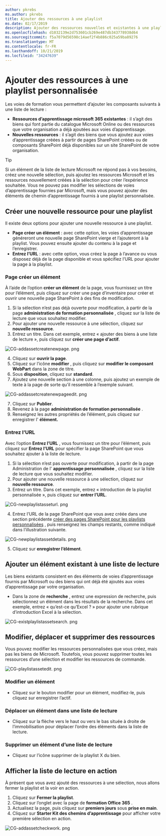 ```yaml
---
author: pkrebs
ms.author: pkrebs
title: Ajouter des ressources à une playlist
ms.date: 02/17/2019
description: Ajouter des ressources nouvelles et existantes à une playlist de voies d’apprentissage
ms.openlocfilehash: d1032139e2d753601cb269e487db343778938d64
ms.sourcegitcommit: f5a7079d56598c14aef2f4b886c025a59ba89276
ms.translationtype: MT
ms.contentlocale: fr-FR
ms.lasthandoff: 10/21/2019
ms.locfileid: "34247639"
---
```

# <a name="add-assets-to-a-custom-playlist"></a>Ajouter des ressources à une playlist personnalisée

Les voies de formation vous permettent d’ajouter les composants suivants à une liste de lecture :

- **Ressources d’apprentissage microsoft 365 existantes** : il s’agit des biens qui font partie du catalogue Microsoft Online ou des ressources que votre organisation a déjà ajoutées aux voies d’apprentissage.
- **Nouvelles ressources** : il s’agit des biens que vous ajoutez aux voies d’apprentissage créées à partir de pages SharePoint créées ou de composants SharePoint déjà disponibles sur un site SharePoint de votre organisation. 

> [!TIP]
> Si un élément de la liste de lecture Microsoft ne répond pas à vos besoins, créez une nouvelle sélection, puis ajoutez les ressources Microsoft et les ressources nouvellement créées à la sélection pour créer l’expérience souhaitée. Vous ne pouvez pas modifier les sélections de voies d’apprentissage fournies par Microsoft, mais vous pouvez ajouter des éléments de chemin d’apprentissage fournis à une playlist personnalisée.   

## <a name="create-a-new-asset-for-a-playlist"></a>Créer une nouvelle ressource pour une playlist

Il existe deux options pour ajouter une nouvelle ressource à une playlist.

- **Page créer un élément** : avec cette option, les voies d’apprentissage généreront une nouvelle page SharePoint vierge et l’ajouteront à la playlist. Vous pouvez ensuite ajouter du contenu à la page et l’enregistrer.  
- **Entrez l’URL** : avec cette option, vous créez la page à l’avance ou vous disposez déjà de la page disponible et vous spécifiez l’URL pour ajouter la page à la playlist.

### <a name="create-asset-page"></a>Page créer un élément 
À l’aide de l’option **créer un élément** de la page, vous fournissez un titre pour l’élément, puis cliquez sur créer une page d’inventaire pour créer et ouvrir une nouvelle page SharePoint à des fins de modification. 

1.  Si la sélection n’est pas déjà ouverte pour modification, à partir de la page **administration de formation personnalisée** , cliquez sur la liste de lecture que vous souhaitez modifier. 
2. Pour ajouter une nouvelle ressource à une sélection, cliquez sur **nouvelle ressource**. 
3. Entrez un titre. Dans cet exemple, entrez « ajouter des biens à une liste de lecture », puis cliquez sur **créer une page d’actif**.

![CG-addassetcreatenewpage. png](media/cg-addassetcreatenewpage.png)

4. Cliquez sur **ouvrir la page**.
5. Cliquez sur l’icône **modifier** , puis cliquez sur **modifier le composant WebPart** dans la zone de titre.
6. Sous **disposition**, cliquez sur **standard**. 
7. Ajoutez une nouvelle section à une colonne, puis ajoutez un exemple de texte à la page de sorte qu’il ressemble à l’exemple suivant. 

![CG-addassetcreatenewpageedit. png](media/cg-addassetcreatenewpageedit.png)

7. Cliquez sur **Publier**.
8. Revenez à la page **administration de formation personnalisée** . 
9. Renseignez les autres propriétés de l’élément, puis cliquez sur enregistrer l' **élément.**

### <a name="enter-the-url"></a>Entrez l’URL
Avec l’option **Entrez l’URL** , vous fournissez un titre pour l’élément, puis cliquez sur **Entrez l’URL** pour spécifier la page SharePoint que vous souhaitez ajouter à la liste de lecture. 

1.  Si la sélection n’est pas ouverte pour modification, à partir de la page Administration de l' **apprentissage personnalisée** , cliquez sur la liste de lecture que vous souhaitez modifier. 
2. Pour ajouter une nouvelle ressource à une sélection, cliquez sur **nouvelle ressource**. 
3. Entrez un titre. Dans cet exemple, entrez « introduction de la playlist personnalisée », puis cliquez sur **entrer l’URL**. 

![CG-newplaylistasseturl. png](media/cg-newplaylistasseturl.png)

4. Entrez l’URL de la page SharePoint que vous avez créée dans une section précédente [créer des pages SharePoint pour les playlists personnalisées](custom_createnewpage.md) , puis renseignez les champs restants, comme indiqué dans l’illustration suivante.

![CG-newplaylistassetdetails. png](media/cg-newplaylistassetdetails.png)

5. Cliquez sur **enregistrer l’élément**. 

## <a name="add-an-existing-asset-to-a-playlist"></a>Ajouter un élément existant à une liste de lecture

Les biens existants consistent en des éléments de voies d’apprentissage fournis par Microsoft ou des biens qui ont déjà été ajoutés aux voies d’apprentissage par votre organisation. 

- Dans la zone de **recherche** , entrez une expression de recherche, puis sélectionnez un élément dans les résultats de la recherche. Dans cet exemple, entrez « qu’est-ce qu’Excel ? » pour ajouter une rubrique d’introduction Excel à la sélection.

![CG-existplaylistassetsearch. png](media/cg-existplaylistassetsearch.png)

## <a name="edit-move-and-delete-assets"></a>Modifier, déplacer et supprimer des ressources
Vous pouvez modifier les ressources personnalisées que vous créez, mais pas les biens de Microsoft. Toutefois, vous pouvez supprimer toutes les ressources d’une sélection et modifier les ressources de commande. 

![CG-playlistassetedit. png](media/cg-playlistassetedit.png)

### <a name="edit-an-asset"></a>Modifier un élément
- Cliquez sur le bouton modifier pour un élément, modifiez-le, puis cliquez sur enregistrer l’actif. 

### <a name="move-an-asset-in-a-playlist"></a>Déplacer un élément dans une liste de lecture
- Cliquez sur la flèche vers le haut ou vers le bas située à droite de l’immobilisation pour déplacer l’ordre des éléments dans la liste de lecture.

### <a name="remove-an-asset-from-a-playlist"></a>Supprimer un élément d’une liste de lecture
- Cliquez sur l’icône supprimer de la playlist X du bien. 

## <a name="view-the-playlist-in-action"></a>Afficher la liste de lecture en action
À présent que vous avez ajouté des ressources à une sélection, nous allons fermer la playlist et la voir en action. 

1. Cliquez sur **Fermer la playlist**.
2. Cliquez sur l’onglet avec la page de **formation Office 365** .
3. Actualisez la page, puis cliquez sur **premiers jours** sous **prise en main**.
4. Cliquez sur **Starter Kit des chemins d’apprentissage** pour afficher votre première sélection en action. 

![CG-addassetcheckwork. png](media/cg-addassetcheckwork.png)